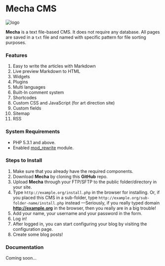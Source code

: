 Mecha CMS
=========

![logo](https://cloud.githubusercontent.com/assets/1669261/2845124/0fa5f700-d093-11e3-9cf8-8c892e536004.png "Mecha")

**Mecha** is a text file-based CMS. It does not require any database. All pages are saved in a `txt` file and named with specific pattern for file sorting purposes.

### Features

 1. Easy to write the articles with Markdown
 2. Live preview Markdown to HTML
 3. Widgets
 4. Plugins
 5. Multi languages
 6. Built-In comment system
 7. Shortcodes
 8. Custom CSS and JavaScript (for art direction site)
 9. Custom fields
 10. Sitemap
 11. RSS

### System Requirements

 - PHP 5.3.1 and above.
 - Enabled [mod_rewrite](http://httpd.apache.org/docs/current/mod/mod_rewrite.html "Apache Module mod_rewrite") module.

### Steps to Install

 1. Make sure that you already have the required components.
 2. Download **Mecha** by cloning this **GitHub** repo.
 3. Upload **Mecha** through your FTP/SFTP to the public folder/directory in your site.
 4. Type `http://example.org/install.php` in the browser for installing. Or, if you placed this CMS in a sub-folder, type `http://example.org/sub-folder-name/install.php` instead &mdash;Seriously, if you really typed domain **http://example.org** in the browser, then you really are in a big trouble!
 5. Add your name, your username and your password in the form.
 6. Log in!
 7. After logged in, you can start configuring your blog by visiting the configuration page.
 8. Create some blog posts!

### Documentation

Coming soon&hellip;